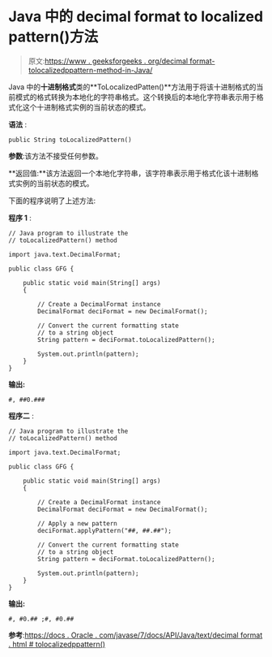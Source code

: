 # Java 中的 decimal format to localized pattern()方法

> 原文:[https://www . geeksforgeeks . org/decimal format-tolocalizedppattern-method-in-Java/](https://www.geeksforgeeks.org/decimalformat-tolocalizedpattern-method-in-java/)

Java 中的**十进制格式**类的**ToLocalizedPatten()**方法用于将该十进制格式的当前模式的格式转换为本地化的字符串格式。这个转换后的本地化字符串表示用于格式化这个十进制格式实例的当前状态的模式。

**语法** :

```
public String toLocalizedPattern()

```

**参数**:该方法不接受任何参数。

**返回值:**该方法返回一个本地化字符串，该字符串表示用于格式化该十进制格式实例的当前状态的模式。

下面的程序说明了上述方法:

**程序 1** :

```
// Java program to illustrate the
// toLocalizedPattern() method

import java.text.DecimalFormat;

public class GFG {

    public static void main(String[] args)
    {

        // Create a DecimalFormat instance
        DecimalFormat deciFormat = new DecimalFormat();

        // Convert the current formatting state
        // to a string object
        String pattern = deciFormat.toLocalizedPattern();

        System.out.println(pattern);
    }
}
```

**输出:**

```
#, ##0.###

```

**程序二** :

```
// Java program to illustrate the
// toLocalizedPattern() method

import java.text.DecimalFormat;

public class GFG {

    public static void main(String[] args)
    {

        // Create a DecimalFormat instance
        DecimalFormat deciFormat = new DecimalFormat();

        // Apply a new pattern
        deciFormat.applyPattern("##, ##.##");

        // Convert the current formatting state
        // to a string object
        String pattern = deciFormat.toLocalizedPattern();

        System.out.println(pattern);
    }
}
```

**输出:**

```
#, #0.## ;#, #0.##

```

**参考**:[https://docs . Oracle . com/javase/7/docs/API/Java/text/decimal format . html # tolocalizedppattern()](https://docs.oracle.com/javase/7/docs/api/java/text/DecimalFormat.html#toLocalizedPattern())